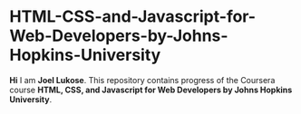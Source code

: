 # HTML-CSS-and-Javascript-for-Web-Developers-by-Johns-Hopkins-University
**Hi** I am **Joel Lukose**. 
This repository contains progress of the Coursera course **HTML, CSS, and Javascript for Web Developers by Johns Hopkins University**.

